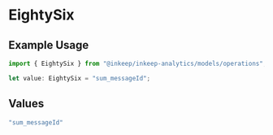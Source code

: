 # EightySix

## Example Usage

```typescript
import { EightySix } from "@inkeep/inkeep-analytics/models/operations";

let value: EightySix = "sum_messageId";
```

## Values

```typescript
"sum_messageId"
```